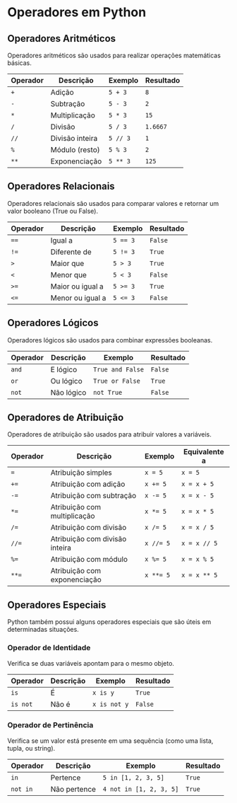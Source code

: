 # Operadores em Python

## Operadores Aritméticos

Operadores aritméticos são usados para realizar operações matemáticas básicas.

| Operador | Descrição          | Exemplo     | Resultado |
|----------|--------------------|-------------|-----------|
| `+`      | Adição             | `5 + 3`     | `8`       |
| `-`      | Subtração          | `5 - 3`     | `2`       |
| `*`      | Multiplicação      | `5 * 3`     | `15`      |
| `/`      | Divisão            | `5 / 3`     | `1.6667`  |
| `//`     | Divisão inteira    | `5 // 3`    | `1`       |
| `%`      | Módulo (resto)     | `5 % 3`     | `2`       |
| `**`     | Exponenciação      | `5 ** 3`    | `125`     |

## Operadores Relacionais

Operadores relacionais são usados para comparar valores e retornar um valor booleano (True ou False).

| Operador | Descrição            | Exemplo      | Resultado |
|----------|----------------------|--------------|-----------|
| `==`     | Igual a              | `5 == 3`     | `False`   |
| `!=`     | Diferente de         | `5 != 3`     | `True`    |
| `>`      | Maior que            | `5 > 3`      | `True`    |
| `<`      | Menor que            | `5 < 3`      | `False`   |
| `>=`     | Maior ou igual a     | `5 >= 3`     | `True`    |
| `<=`     | Menor ou igual a     | `5 <= 3`     | `False`   |

## Operadores Lógicos

Operadores lógicos são usados para combinar expressões booleanas.

| Operador | Descrição   | Exemplo             | Resultado |
|----------|-------------|---------------------|-----------|
| `and`    | E lógico    | `True and False`    | `False`   |
| `or`     | Ou lógico   | `True or False`     | `True`    |
| `not`    | Não lógico  | `not True`          | `False`   |

## Operadores de Atribuição

Operadores de atribuição são usados para atribuir valores a variáveis.

| Operador | Descrição                   | Exemplo      | Equivalente a |
|----------|-----------------------------|--------------|---------------|
| `=`      | Atribuição simples          | `x = 5`      | `x = 5`       |
| `+=`     | Atribuição com adição       | `x += 5`     | `x = x + 5`   |
| `-=`     | Atribuição com subtração    | `x -= 5`     | `x = x - 5`   |
| `*=`     | Atribuição com multiplicação| `x *= 5`     | `x = x * 5`   |
| `/=`     | Atribuição com divisão      | `x /= 5`     | `x = x / 5`   |
| `//=`    | Atribuição com divisão inteira | `x //= 5` | `x = x // 5`  |
| `%=`     | Atribuição com módulo       | `x %= 5`     | `x = x % 5`   |
| `**=`    | Atribuição com exponenciação| `x **= 5`    | `x = x ** 5`  |

## Operadores Especiais

Python também possui alguns operadores especiais que são úteis em determinadas situações.

### Operador de Identidade

Verifica se duas variáveis apontam para o mesmo objeto.

| Operador | Descrição        | Exemplo           | Resultado |
|----------|------------------|-------------------|-----------|
| `is`     | É                | `x is y`          | `True`    |
| `is not` | Não é            | `x is not y`      | `False`   |

### Operador de Pertinência

Verifica se um valor está presente em uma sequência (como uma lista, tupla, ou string).

| Operador | Descrição        | Exemplo           | Resultado |
|----------|------------------|-------------------|-----------|
| `in`     | Pertence         | `5 in [1, 2, 3, 5]` | `True`  |
| `not in` | Não pertence     | `4 not in [1, 2, 3, 5]` | `True` |
